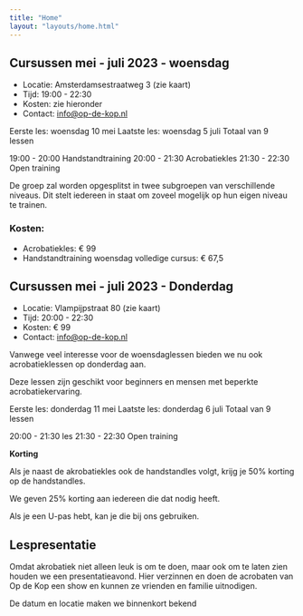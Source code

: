 ```yaml
---
title: "Home"
layout: "layouts/home.html"
---
```

## Cursussen mei - juli 2023 - woensdag

- Locatie: Amsterdamsestraatweg 3 (zie kaart)
- Tijd: 19:00 - 22:30
- Kosten: zie hieronder
- Contact: info@op-de-kop.nl

Eerste les: woensdag 10 mei
Laatste les: woensdag 5 juli
Totaal van 9 lessen

19:00 - 20:00 Handstandtraining
20:00 - 21:30 Acrobatiekles
21:30 - 22:30 Open training

De groep zal worden opgesplitst in twee subgroepen van verschillende niveaus. Dit stelt iedereen in staat om zoveel mogelijk op hun eigen niveau te trainen.

### Kosten:
- Acrobatiekles: € 99
- Handstandtraining woensdag volledige cursus: € 67,5


## Cursussen mei - juli 2023 - Donderdag

- Locatie: Vlampijpstraat 80 (zie kaart)
- Tijd: 20:00 - 22:30
- Kosten: € 99
- Contact: info@op-de-kop.nl

Vanwege veel interesse voor de woensdaglessen bieden we nu ook acrobatieklessen op donderdag aan.

Deze lessen zijn geschikt voor beginners en mensen met beperkte acrobatiekervaring.

Eerste les: donderdag 11 mei
Laatste les: donderdag 6 juli
Totaal van 9 lessen

20:00 - 21:30 les
21:30 - 22:30 Open training





[//]: # (## Februari - April 2023 cursus - Donderdag)

[//]: # ()
[//]: # (- Locatie: Vlampijpstraat 80 &#40;zie kaart&#41;)

[//]: # (- Tijd: 20:00 - 22:30)

[//]: # (- Kosten: €110)

[//]: # (- Contact: info@op-de-kop.nl)

[//]: # ()
[//]: # (Vanwege veel aanmeldingen voor de cursus op woensdag, is er nu ook een nieuwe)

[//]: # (lesavond op donderdag.)

[//]: # ()
[//]: # (Deze les is geschikt voor beginners en mensen met beperkte acrobatiek ervaring.)

[//]: # ()
[//]: # (Eerste les: donderdag 9 februari)

[//]: # (Laatste les: donderdag 13 april)

[//]: # (Totaal 10 lessen)

[//]: # ()
[//]: # (- 20:00 - 21:30 Les)

[//]: # (- 21:30 - 22:30 Vrij trainen)

[//]: # ()
[//]: # (Locatie: Vlampijpstraat 80, zie kaart hieronder.)

[//]: # ()
[//]: # (Kosten: € 110)

[//]: # ()
[//]: # (**Korting**)

[//]: # ()
[//]: # (We geven 25% korting aan iedereen die dat nodig heeft.)

[//]: # ()
[//]: # (Als je een U-pas hebt, kan je die bij ons gebruiken.)

[//]: # ()
[//]: # (## Januari - April 2023 cursus - Woensdag)

[//]: # ()
[//]: # (- Locatie: Amsterdamsestraatweg 3 &#40;zie kaart&#41;)

[//]: # (- Tijd: 19:00 - 22:30)

[//]: # (- Kosten: zie onder)

[//]: # (- Contact: info@op-de-kop.nl)

[//]: # ()
[//]: # (Van januari tot en met april loopt er een cursus van 16 lessen. Eerste les: 11 januari,)

[//]: # (laatste les: 26 april.)

[//]: # ()
[//]: # (- 19:00 - 20:00 Handstandtraining)

[//]: # (- 20:00 - 21:30 Les)

[//]: # (- 21:30 - 22:30 Vrij trainen)

[//]: # ()
[//]: # (De lesgroep wordt in een beginners en gevorderde groep opgesplitst. Zo kan iedereen zoveel mogelijk op eigen nivo trainen.)

[//]: # ()
[//]: # (- Acrobatiekles: € 176)

[//]: # (- Handstandtraining woensdag hele cursus: € 120)

**Korting**

Als je naast de akrobatiekles ook de handstandles volgt, krijg je 50% korting op de handstandles.

We geven 25% korting aan iedereen die dat nodig heeft.

Als je een U-pas hebt, kan je die bij ons gebruiken.

## Lespresentatie

Omdat akrobatiek niet alleen leuk is om te doen, maar ook om te laten zien houden we een presentatieavond. Hier verzinnen en doen de acrobaten van Op de Kop een show en
kunnen ze vrienden en familie uitnodigen.

De datum en locatie maken we binnenkort bekend
